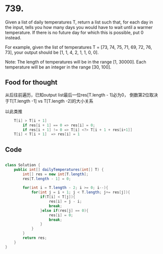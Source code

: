# 739.
Given a list of daily temperatures T, return a list such that, for each day in the input, tells you how many days you would have to wait until a warmer temperature. If there is no future day for which this is possible, put 0 instead.

For example, given the list of temperatures T = [73, 74, 75, 71, 69, 72, 76, 73], your output should be [1, 1, 4, 2, 1, 1, 0, 0].

Note: The length of temperatures will be in the range [1, 30000]. Each temperature will be an integer in the range [30, 100].

## Food for thought

从后往前遍历，已知output list最后一位res[T.length - 1]必为0，
倒数第2位取决于T[T.length -1] vs T[T.length -2]的大小关系

以此类推

```Java
	T[i] > T[i + 1] 
		if res[i + 1] == 0 => res[i] = 0;
		if res[i + 1] != 0 => T[i] <?> T[i + 1 + res[i+1]] 
	T[i] < T[i + 1]  => res[i] = 1
```

## Code
```Java

class Solution {
    public int[] dailyTemperatures(int[] T) {
        int[] res = new int[T.length];
        res[T.length - 1] = 0;
        
        for(int i = T.length - 2; i >= 0; i--){
            for(int j = i + 1; j < T.length; j+= res[j]){
                if(T[i] < T[j]){
                    res[i] = j - i;
                    break;
                }else if(res[j] == 0){
                    res[i] = 0;
                    break;
                }
            }
        }
        return res;
    }
}

```
